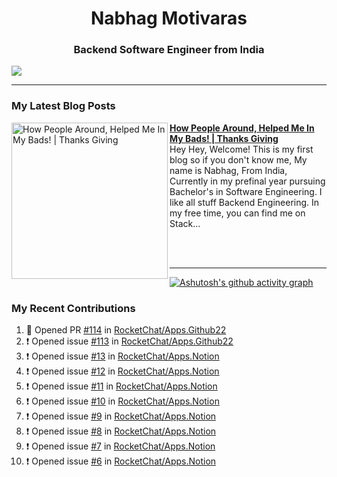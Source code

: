  
<h1 align="center">Nabhag Motivaras</h1>
<h3 align="center">Backend Software Engineer from India</h3>

<img src="Twitter header - 2.png"/>

 <hr>
 
### My Latest Blog Posts 
<!-- HASHNODE_BLOG:START -->
<p align="left">
<a href="https://nabhagmotivaras.hashnode.dev//experience-2022" title="How People Around, Helped Me In My Bads!  | Thanks Giving"><img src="https://cdn.hashnode.com/res/hashnode/image/stock/unsplash/d1956810eb099b7959df44d932fa9fe4.jpeg" alt="How People Around, Helped Me In My Bads!  | Thanks Giving" width="250px" align="left" /></a>
<a href="https://nabhagmotivaras.hashnode.dev//experience-2022" title="How People Around, Helped Me In My Bads!  | Thanks Giving"><strong>How People Around, Helped Me In My Bads!  | Thanks Giving</strong></a>
<br/> Hey Hey, Welcome! This is my first blog so if you don't know me, My name is Nabhag, From India, Currently in my prefinal year pursuing Bachelor's in Software Engineering. I like all stuff Backend Engineering. In my free time, you can find me on Stack... </p> <br/> <br/>
<!-- HASHNODE_BLOG:END -->
<p align=left> 
 <hr>
 
   [![Ashutosh's github activity graph](https://github-readme-activity-graph.cyclic.app/graph?username=Nabhag8848&bg_color=000000&color=ffffff&line=26a269&point=c01c28&area=true&hide_border=true)](https://github.com/ashutosh00710/github-readme-activity-graph)
 
 ### My Recent Contributions

<!--START_SECTION:activity-->
1. 💪 Opened PR [#114](https://github.com/RocketChat/Apps.Github22/pull/114) in [RocketChat/Apps.Github22](https://github.com/RocketChat/Apps.Github22)
2. ❗ Opened issue [#113](https://github.com/RocketChat/Apps.Github22/issues/113) in [RocketChat/Apps.Github22](https://github.com/RocketChat/Apps.Github22)
3. ❗ Opened issue [#13](https://github.com/RocketChat/Apps.Notion/issues/13) in [RocketChat/Apps.Notion](https://github.com/RocketChat/Apps.Notion)
4. ❗ Opened issue [#12](https://github.com/RocketChat/Apps.Notion/issues/12) in [RocketChat/Apps.Notion](https://github.com/RocketChat/Apps.Notion)
5. ❗ Opened issue [#11](https://github.com/RocketChat/Apps.Notion/issues/11) in [RocketChat/Apps.Notion](https://github.com/RocketChat/Apps.Notion)
6. ❗ Opened issue [#10](https://github.com/RocketChat/Apps.Notion/issues/10) in [RocketChat/Apps.Notion](https://github.com/RocketChat/Apps.Notion)
7. ❗ Opened issue [#9](https://github.com/RocketChat/Apps.Notion/issues/9) in [RocketChat/Apps.Notion](https://github.com/RocketChat/Apps.Notion)
8. ❗ Opened issue [#8](https://github.com/RocketChat/Apps.Notion/issues/8) in [RocketChat/Apps.Notion](https://github.com/RocketChat/Apps.Notion)
9. ❗ Opened issue [#7](https://github.com/RocketChat/Apps.Notion/issues/7) in [RocketChat/Apps.Notion](https://github.com/RocketChat/Apps.Notion)
10. ❗ Opened issue [#6](https://github.com/RocketChat/Apps.Notion/issues/6) in [RocketChat/Apps.Notion](https://github.com/RocketChat/Apps.Notion)
<!--END_SECTION:activity-->
 
 </p>
 
  <br> <br>
  



